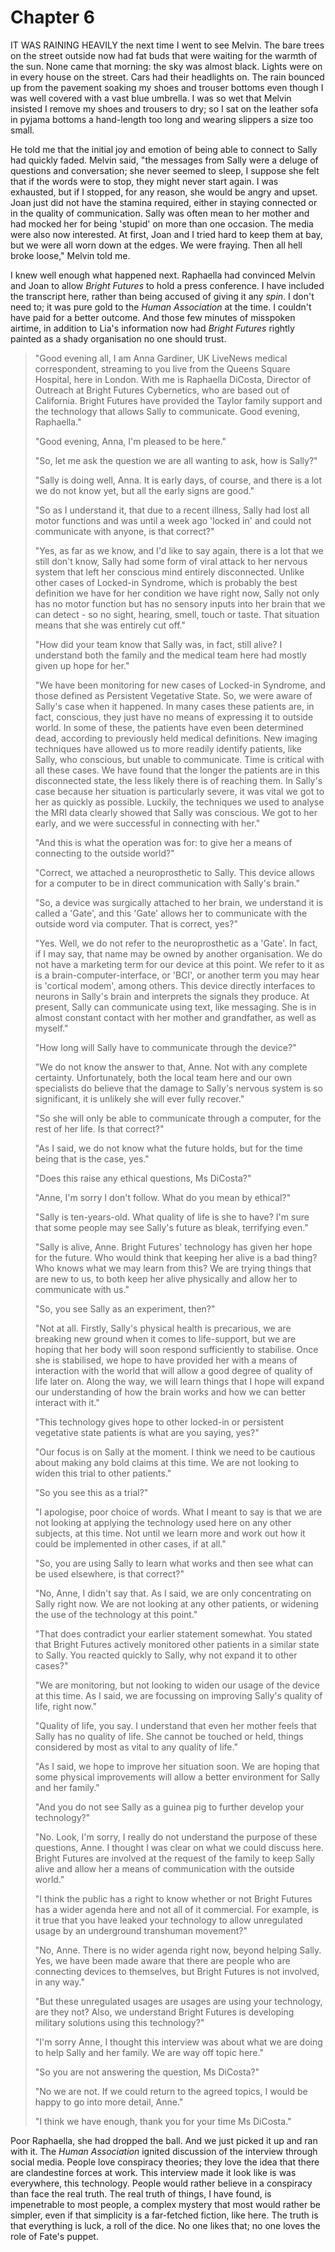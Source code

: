 
# Chapter 6

<span class="firstLetter">I</span>T WAS RAINING HEAVILY the next time I went to see Melvin. The bare trees on the street outside now had fat buds that were waiting for the warmth of the sun. None came that morning: the sky was almost black. Lights were on in every house on the street. Cars had their headlights on. The rain bounced up from the pavement soaking my shoes and trouser bottoms even though I was well covered with a vast blue umbrella. I was so wet that Melvin insisted I remove my shoes and trousers to dry; so I sat on the leather sofa in pyjama bottoms a hand-length too long and wearing slippers a size too small.

He told me that the initial joy and emotion of being able to connect to Sally had quickly faded. Melvin said, "the messages from Sally were a deluge of questions and conversation; she never seemed to sleep, I suppose she felt that if the words were to stop, they might never start again. I was exhausted, but if I stopped, for any reason, she would be angry and upset. Joan just did not have the stamina required, either in staying connected or in the quality of communication. Sally was often mean to her mother and had mocked her for being 'stupid' on more than one occasion. The media were also now interested. At first, Joan and I tried hard to keep them at bay, but we were all worn down at the edges. We were fraying. Then all hell broke loose," Melvin told me.

I knew well enough what happened next. Raphaella had convinced Melvin and Joan to allow *Bright Futures* to hold a press conference. I have included the transcript here, rather than being accused of giving it any *spin*. I don't need to; it was pure gold to the *Human Association* at the time. I couldn't have paid for a better outcome. And those few minutes of misspoken airtime, in addition to Lia's information now had *Bright Futures* rightly painted as a shady organisation no one should trust.

>"Good evening all, I am Anna Gardiner, UK LiveNews medical correspondent, streaming to you live from the Queens Square Hospital, here in London. With me is Raphaella DiCosta, Director of Outreach at Bright Futures Cybernetics, who are based out of California. Bright Futures have provided the Taylor family support and the technology that allows Sally to communicate. Good evening, Raphaella."  
>  
>"Good evening, Anna, I'm pleased to be here."  
>  
>"So, let me ask the question we are all wanting to ask, how is Sally?"  
>  
>"Sally is doing well, Anna. It is early days, of course, and there is a lot we do not know yet, but all the early signs are good."  
>  
>"So as I understand it, that due to a recent illness, Sally had lost all motor functions and was until a week ago 'locked in' and could not communicate with anyone, is that correct?"  
>  
>"Yes, as far as we know, and I'd like to say again, there is a lot that we still don't know, Sally had some form of viral attack to her nervous system that left her conscious mind entirely disconnected. Unlike other cases of Locked-in Syndrome, which is probably the best definition we have for her condition we have right now, Sally not only has no motor function but has no sensory inputs into her brain that we can detect - so no sight, hearing, smell, touch or taste. That situation means that she was entirely cut off."  
>  
>"How did your team know that Sally was, in fact, still alive? I understand both the family and the medical team here had mostly given up hope for her."  
>  
>"We have been monitoring for new cases of Locked-in Syndrome, and those defined as Persistent Vegetative State. So, we were aware of Sally's case when it happened. In many cases these patients are, in fact, conscious, they just have no means of expressing it to outside world. In some of these, the patients have even been determined dead, according to previously held medical definitions. New imaging techniques have allowed us to more readily identify patients, like Sally, who conscious, but unable to communicate. Time is critical with all these cases. We have found that the longer the patients are in this disconnected state, the less likely there is of reaching them. In Sally's case because her situation is particularly severe, it was vital we got to her as quickly as possible. Luckily, the techniques we used to analyse the MRI data clearly showed that Sally was conscious. We got to her early, and we were successful in connecting with her."  
>  
>"And this is what the operation was for: to give her a means of connecting to the outside world?"  
>  
>"Correct, we attached a neuroprosthetic to Sally. This device allows for a computer to be in direct communication with Sally's brain."  
>  
>"So, a device was surgically attached to her brain, we understand it is called a 'Gate', and this 'Gate' allows her to communicate with the outside word via computer. That is correct, yes?"  
>  
>"Yes. Well, we do not refer to the neuroprosthetic as a 'Gate'. In fact, if I may say, that name may be owned by another organisation. We do not have a marketing term for our device at this point. We refer to it as is a brain-computer-interface, or 'BCI', or another term you may hear is 'cortical modem', among others. This device directly interfaces to neurons in Sally's brain and interprets the signals they produce. At present, Sally can communicate using text, like messaging. She is in almost constant contact with her mother and grandfather, as well as myself."  
>  
>"How long will Sally have to communicate through the device?"  
>  
>"We do not know the answer to that, Anne. Not with any complete certainty. Unfortunately, both the local team here and our own specialists do believe that the damage to Sally's nervous system is so significant, it is unlikely she will ever fully recover."  
>  
>"So she will only be able to communicate through a computer, for the rest of her life. Is that correct?"  
>  
>"As I said, we do not know what the future holds, but for the time being that is the case, yes."  
>  
>"Does this raise any ethical questions, Ms DiCosta?"  
>  
>"Anne, I'm sorry I don't follow. What do you mean by ethical?"  
>  
>"Sally is ten-years-old. What quality of life is she to have? I'm sure that some people may see Sally's future as bleak, terrifying even."  
>  
>"Sally is alive, Anne. Bright Futures' technology has given her hope for the future. Who would think that keeping her alive is a bad thing? Who knows what we may learn from this? We are trying things that are new to us, to both keep her alive physically and allow her to communicate with us."
>  
>"So, you see Sally as an experiment, then?"  
>  
>"Not at all. Firstly, Sally's physical health is precarious, we are breaking new ground when it comes to life-support, but we are hoping that her body will soon respond sufficiently to stabilise. Once she is stabilised, we hope to have provided her with a means of interaction with the world that will allow a good degree of quality of life later on. Along the way, we will learn things that I hope will expand our understanding of how the brain works and how we can better interact with it."  
>  
>"This technology gives hope to other locked-in or persistent vegetative state patients is what are you saying, yes?"  
>  
>"Our focus is on Sally at the moment. I think we need to be cautious about making any bold claims at this time. We are not looking to widen this trial to other patients."  
>  
>"So you see this as a trial?"
> 
>"I apologise, poor choice of words. What I meant to say is that we are not looking at applying the technology used here on any other subjects, at this time. Not until we learn more and work out how it could be implemented in other cases, if at all."
>
>"So, you are using Sally to learn what works and then see what can be used elsewhere, is that correct?"
>
>"No, Anne, I didn't say that. As I said, we are only concentrating on Sally right now. We are not looking at any other patients, or widening the use of the technology at this point."
> 
>"That does contradict your earlier statement somewhat. You stated that Bright Futures actively monitored other patients in a similar state to Sally. You reacted quickly to Sally, why not expand it to other cases?"
>  
>"We are monitoring, but not looking to widen our usage of the device at this time. As I said, we are focussing on improving Sally's quality of life, right now."  
>  
>"Quality of life, you say. I understand that even her mother feels that Sally has no quality of life. She cannot be touched or held, things considered by most as vital to any quality of life."  
>  
>"As I said, we hope to improve her situation soon. We are hoping that some physical improvements will allow a better environment for Sally and her family."  
>  
>"And you do not see Sally as a guinea pig to further develop your technology?"  
>  
>"No. Look, I'm sorry, I really do not understand the purpose of these questions, Anne. I thought I was clear on what we could discuss here. Bright Futures are involved at the request of the family to keep Sally alive and allow her a means of communication with the outside world."  
>  
>"I think the public has a right to know whether or not Bright Futures has a wider agenda here and not all of it commercial. For example, is it true that you have leaked your technology to allow unregulated usage by an underground transhuman movement?"  
>  
>"No, Anne. There is no wider agenda right now, beyond helping Sally. Yes, we have been made aware that there are people who are connecting devices to themselves, but Bright Futures is not involved, in any way."  
>  
>"But these unregulated usages are usages are using your technology, are they not? Also, we understand Bright Futures is developing military solutions using this technology?"  
>  
>"I'm sorry Anne, I thought this interview was about what we are doing to help Sally and her family. We are way off topic here."  
>  
>"So you are not answering the question, Ms DiCosta?"  
>  
>"No we are not. If we could return to the agreed topics, I would be happy to go into more detail, Anne."  
>  
>"I think we have enough, thank you for your time Ms DiCosta."  
>  

Poor Raphaella, she had dropped the ball. And we just picked it up and ran with it. The *Human Association* ignited discussion of the interview through social media. People love conspiracy theories; they love the idea that there are clandestine forces at work. This interview made it look like is was everywhere, this technology. People would rather believe in a conspiracy than face the real truth. The real truth of things, I have found, is impenetrable to most people, a complex mystery that most would rather be simpler, even if that simplicity is a far-fetched fiction, like here. The truth is that everything is luck, a roll of the dice. No one likes that; no one loves the role of Fate's puppet.